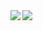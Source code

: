 <a href="https://github.com/anuraghazra/github-readme-stats">
  <img align="left" src="https://github-readme-stats-reflect-private-46qy.vercel.app/api/?username=nenenemo" />
  <!-- publicのみ <img align="left" src="https://github-readme-stats.vercel.app/api/top-langs/?username=nenenemo" /> -->
</a>
<a href="https://github.com/anuraghazra/github-readme-stats">
  <img align="left" src="https://github-readme-stats-reflect-private-46qy.vercel.app/api/top-langs/?username=nenenemo&count_private=false&show_icons=true&theme=radical" />
  <!-- publicのみ <img align="left" src="https://github-readme-stats.vercel.app/api?username=nenenemo&count_private=false&show_icons=true&theme=radical" /> -->
</a>
